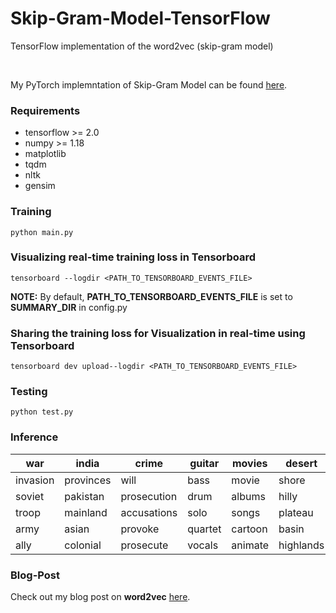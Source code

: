 # Skip-Gram-Model-TensorFlow
TensorFlow implementation of the word2vec (skip-gram model)

<br>

My PyTorch implemntation of Skip-Gram Model can be found [here](https://github.com/n0obcoder/Skip-Gram-Model-PyTorch).


### Requirements
* tensorflow >= 2.0    
* numpy >= 1.18      
* matplotlib       
* tqdm 
* nltk
* gensim


### Training
```
python main.py
```

### Visualizing real-time training loss in Tensorboard
```
tensorboard --logdir <PATH_TO_TENSORBOARD_EVENTS_FILE>
```
<strong>NOTE:</strong> By default, <strong>PATH_TO_TENSORBOARD_EVENTS_FILE</strong> is set to <strong>SUMMARY_DIR</strong> in config.py

### Sharing the training loss for Visualization in real-time using Tensorboard
```
tensorboard dev upload--logdir <PATH_TO_TENSORBOARD_EVENTS_FILE>
```

### Testing
```
python test.py
```

### Inference

| war      | india     | crime       | guitar  | movies  | desert    | physics      | religion  | football     | computer   |  
| -------- | --------- | ------------| ------- | ------- | --------- | ------------ | --------- | ------------ | ---------- |
| invasion | provinces | will        | bass    | movie   | shore     | mathematics  | judaism   | baseball     | digital    |
| soviet   | pakistan  | prosecution | drum    | albums  | hilly     | mathematical | islam     | championship | computers  |
| troop    | mainland  | accusations | solo    | songs   | plateau   | chemistry    | religions | basketball   | software   |
| army     | asian     | provoke     | quartet | cartoon | basin     | theoretical  | religious | coach        | electronic |
| ally     | colonial  | prosecute   | vocals  | animate | highlands | analysis     | jewish    | wrestler     | interface  |

### Blog-Post
Check out my blog post on <strong>word2vec</strong> [here](https://medium.com/datadriveninvestor/word2vec-skip-gram-model-explained-383fa6ddc4ae "word2vec Explained on Medium.com").
